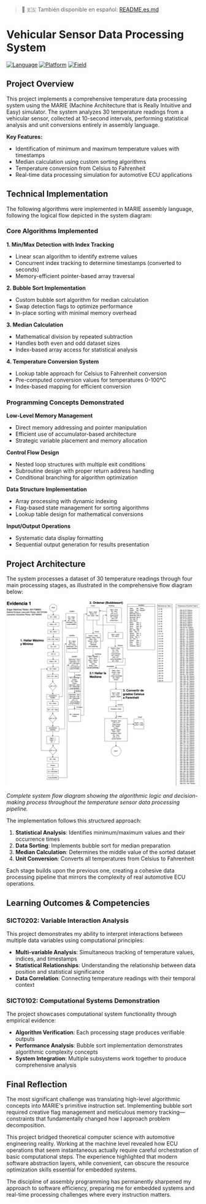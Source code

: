 > 📖 🇪🇸 También disponible en español: [README.es.md](README.es.md)

# Vehicular Sensor Data Processing System
[![Language](https://img.shields.io/badge/code-Assembly-yellow.svg?logo=assemblyscript&logoColor=white)](https://en.wikipedia.org/wiki/Assembly_language)
[![Platform](https://img.shields.io/badge/Simulator-Marie-red.svg)](https://en.wikipedia.org/wiki/MARIE)
[![Field](https://img.shields.io/badge/Field-Embedded%20Systems-purple)](https://en.wikipedia.org/wiki/Embedded_system)

## Project Overview

This project implements a comprehensive temperature data processing system using the MARIE (Machine Architecture that is Really Intuitive and Easy) simulator. The system analyzes 30 temperature readings from a vehicular sensor, collected at 10-second intervals, performing statistical analysis and unit conversions entirely in assembly language.

**Key Features:**
- Identification of minimum and maximum temperature values with timestamps
- Median calculation using custom sorting algorithms
- Temperature conversion from Celsius to Fahrenheit
- Real-time data processing simulation for automotive ECU applications

## Technical Implementation

The following algorithms were implemented in MARIE assembly language, following the logical flow depicted in the system diagram:

### Core Algorithms Implemented

**1. Min/Max Detection with Index Tracking**
- Linear scan algorithm to identify extreme values
- Concurrent index tracking to determine timestamps (converted to seconds)
- Memory-efficient pointer-based array traversal

**2. Bubble Sort Implementation**
- Custom bubble sort algorithm for median calculation
- Swap detection flags to optimize performance
- In-place sorting with minimal memory overhead

**3. Median Calculation**
- Mathematical division by repeated subtraction
- Handles both even and odd dataset sizes
- Index-based array access for statistical analysis

**4. Temperature Conversion System**
- Lookup table approach for Celsius to Fahrenheit conversion
- Pre-computed conversion values for temperatures 0-100°C
- Index-based mapping for efficient conversion

### Programming Concepts Demonstrated

**Low-Level Memory Management**
- Direct memory addressing and pointer manipulation
- Efficient use of accumulator-based architecture
- Strategic variable placement and memory allocation

**Control Flow Design**
- Nested loop structures with multiple exit conditions
- Subroutine design with proper return address handling
- Conditional branching for algorithm optimization

**Data Structure Implementation**
- Array processing with dynamic indexing
- Flag-based state management for sorting algorithms
- Lookup table design for mathematical conversions

**Input/Output Operations**
- Systematic data display formatting
- Sequential output generation for results presentation

## Project Architecture

The system processes a dataset of 30 temperature readings through four main processing stages, as illustrated in the comprehensive flow diagram below:

![Process Flow Diagram](DiagramaDeFlujo.jpg)

*Complete system flow diagram showing the algorithmic logic and decision-making process throughout the temperature sensor data processing pipeline.*

The implementation follows this structured approach:

1. **Statistical Analysis**: Identifies minimum/maximum values and their occurrence times
2. **Data Sorting**: Implements bubble sort for median preparation  
3. **Median Calculation**: Determines the middle value of the sorted dataset
4. **Unit Conversion**: Converts all temperatures from Celsius to Fahrenheit

Each stage builds upon the previous one, creating a cohesive data processing pipeline that mirrors the complexity of real automotive ECU operations.

## Learning Outcomes & Competencies

### SICT0202: Variable Interaction Analysis
This project demonstrates my ability to interpret interactions between multiple data variables using computational principles:

- **Multi-variable Analysis**: Simultaneous tracking of temperature values, indices, and timestamps
- **Statistical Relationships**: Understanding the relationship between data position and statistical significance
- **Data Correlation**: Connecting temperature readings with their temporal context

### SICT0102: Computational Systems Demonstration
The project showcases computational system functionality through empirical evidence:

- **Algorithm Verification**: Each processing stage produces verifiable outputs
- **Performance Analysis**: Bubble sort implementation demonstrates algorithmic complexity concepts
- **System Integration**: Multiple subsystems work together to produce comprehensive analysis

## Final Reflection

The most significant challenge was translating high-level algorithmic concepts into MARIE's primitive instruction set. Implementing bubble sort required creative flag management and meticulous memory tracking—constraints that fundamentally changed how I approach problem decomposition.

This project bridged theoretical computer science with automotive engineering reality. Working at the machine level revealed how ECU operations that seem instantaneous actually require careful orchestration of basic computational steps. The experience highlighted that modern software abstraction layers, while convenient, can obscure the resource optimization skills essential for embedded systems.

The discipline of assembly programming has permanently sharpened my approach to software efficiency, preparing me for embedded systems and real-time processing challenges where every instruction matters.